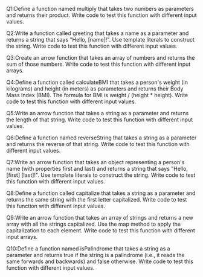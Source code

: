 Q1:Define a function named multiply that takes two numbers as parameters and returns their product. Write code to test this function with different input values.

Q2:Write a function called greeting that takes a name as a parameter and returns a string that says "Hello, [name]!". Use template literals to construct the string. Write code to test this function with different input values.

Q3:Create an arrow function that takes an array of numbers and returns the sum of those numbers. Write code to test this function with different input arrays.

Q4:Define a function called calculateBMI that takes a person's weight (in kilograms) and height (in meters) as parameters and returns their Body Mass Index (BMI). The formula for BMI is weight / (height \* height). Write code to test this function with different input values.

Q5:Write an arrow function that takes a string as a parameter and returns the length of that string. Write code to test this function with different input values.

Q6:Define a function named reverseString that takes a string as a parameter and returns the reverse of that string. Write code to test this function with different input values.

Q7:Write an arrow function that takes an object representing a person's name (with properties first and last) and returns a string that says "Hello, [first] [last]!". Use template literals to construct the string.
Write code to test this function with different input values.

Q8:Define a function called capitalize that takes a string as a parameter and returns the same string with the first letter capitalized. Write code to test this function with different input values.

Q9:Write an arrow function that takes an array of strings and returns a new array with all the strings capitalized. Use the map method to apply the capitalization to each element. Write code to test this function with different input arrays.

Q10:Define a function named isPalindrome that takes a string as a parameter and returns true if the string is a palindrome (i.e., it reads the same forwards and backwards) and false otherwise. Write code to test this function with different input values.
